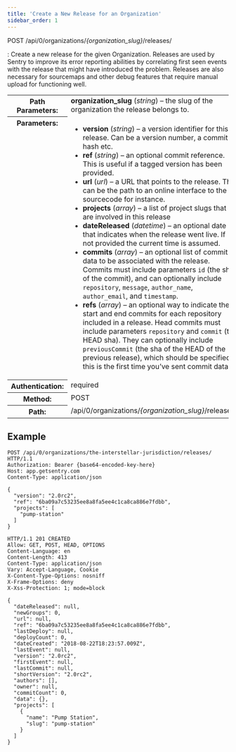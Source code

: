 ```yaml
---
title: 'Create a New Release for an Organization'
sidebar_order: 1
---
```


POST /api/0/organizations/_{organization_slug}_/releases/

: Create a new release for the given Organization. Releases are used by Sentry to improve its error reporting abilities by correlating first seen events with the release that might have introduced the problem. Releases are also necessary for sourcemaps and other debug features that require manual upload for functioning well.

  <table class="table"><tbody valign="top"><tr><th>Path Parameters:</th><td><strong>organization_slug</strong> (<em>string</em>) – the slug of the organization the release belongs to.</td></tr><tr><th>Parameters:</th><td><ul><li><strong>version</strong> (<em>string</em>) – a version identifier for this release. Can be a version number, a commit hash etc.</li><li><strong>ref</strong> (<em>string</em>) – an optional commit reference. This is useful if a tagged version has been provided.</li><li><strong>url</strong> (<em>url</em>) – a URL that points to the release. This can be the path to an online interface to the sourcecode for instance.</li><li><strong>projects</strong> (<em>array</em>) – a list of project slugs that are involved in this release</li><li><strong>dateReleased</strong> (<em>datetime</em>) – an optional date that indicates when the release went live. If not provided the current time is assumed.</li><li><strong>commits</strong> (<em>array</em>) – an optional list of commit data to be associated with the release. Commits must include parameters <code class="docutils literal">id</code> (the sha of the commit), and can optionally include <code class="docutils literal">repository</code>, <code class="docutils literal">message</code>, <code class="docutils literal">author_name</code>, <code class="docutils literal">author_email</code>, and <code class="docutils literal">timestamp</code>.</li><li><strong>refs</strong> (<em>array</em>) – an optional way to indicate the start and end commits for each repository included in a release. Head commits must include parameters <code class="docutils literal">repository</code> and <code class="docutils literal">commit</code> (the HEAD sha). They can optionally include <code class="docutils literal">previousCommit</code> (the sha of the HEAD of the previous release), which should be specified if this is the first time you’ve sent commit data.</li></ul></td></tr><tr><th>Authentication:</th><td>required</td></tr><tr><th>Method:</th><td>POST</td></tr><tr><th>Path:</th><td>/api/0/organizations/<em>{organization_slug}</em>/releases/</td></tr></tbody></table>

## Example

```http
POST /api/0/organizations/the-interstellar-jurisdiction/releases/ HTTP/1.1
Authorization: Bearer {base64-encoded-key-here}
Host: app.getsentry.com
Content-Type: application/json

{
  "version": "2.0rc2",
  "ref": "6ba09a7c53235ee8a8fa5ee4c1ca8ca886e7fdbb",
  "projects": [
    "pump-station"
  ]
}
```

```http
HTTP/1.1 201 CREATED
Allow: GET, POST, HEAD, OPTIONS
Content-Language: en
Content-Length: 413
Content-Type: application/json
Vary: Accept-Language, Cookie
X-Content-Type-Options: nosniff
X-Frame-Options: deny
X-Xss-Protection: 1; mode=block

{
  "dateReleased": null,
  "newGroups": 0,
  "url": null,
  "ref": "6ba09a7c53235ee8a8fa5ee4c1ca8ca886e7fdbb",
  "lastDeploy": null,
  "deployCount": 0,
  "dateCreated": "2018-08-22T18:23:57.009Z",
  "lastEvent": null,
  "version": "2.0rc2",
  "firstEvent": null,
  "lastCommit": null,
  "shortVersion": "2.0rc2",
  "authors": [],
  "owner": null,
  "commitCount": 0,
  "data": {},
  "projects": [
    {
      "name": "Pump Station",
      "slug": "pump-station"
    }
  ]
}
```
